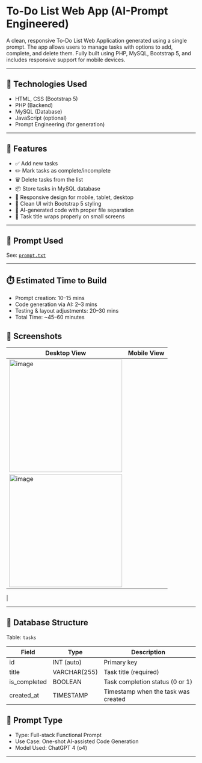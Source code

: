#  To-Do List Web App (AI-Prompt Engineered)


A clean, responsive To-Do List Web Application generated using a single prompt. The app allows users to manage tasks with options to add, complete, and delete them. Fully built using PHP, MySQL, Bootstrap 5, and includes responsive support for mobile devices.

---

## 🔧 Technologies Used

- HTML, CSS (Bootstrap 5)
- PHP (Backend)
- MySQL (Database)
- JavaScript (optional)
- Prompt Engineering (for generation)

---

## 🧪 Features

- ✅ Add new tasks
- ✏️ Mark tasks as complete/incomplete
- 🗑️ Delete tasks from the list
- 📦 Store tasks in MySQL database
- 📱 Responsive design for mobile, tablet, desktop
- 🧼 Clean UI with Bootstrap 5 styling
- 🧠 AI-generated code with proper file separation
- 🎯 Task title wraps properly on small screens

---

## 🧠 Prompt Used

See: [`prompt.txt`](./prompt.txt)

---

## ⏱️ Estimated Time to Build

- Prompt creation: 10–15 mins  
- Code generation via AI: 2–3 mins  
- Testing & layout adjustments: 20–30 mins  
- Total Time: ~45–60 minutes


## 📸 Screenshots

| Desktop View                                                                                                           | Mobile View                                                                                                          |
|------------------------------------------------------------------------------------------------------------------------|----------------------------------------------------------------------------------------------------------------------|
| <img width="300" height="300" alt="image" src="https://github.com/user-attachments/assets/c1b4a8b4-8ae7-4bcb-bdae-cf6450316af9" />
 |<img width="300" height="300" alt="image" src="https://github.com/user-attachments/assets/a9274878-2990-43e1-a063-943724e84667" />
|

---

## 📂 Database Structure

Table: `tasks`

| Field        | Type           | Description                         |
|--------------|----------------|-------------------------------------|
| id           | INT (auto)     | Primary key                         |
| title        | VARCHAR(255)   | Task title (required)               |
| is_completed | BOOLEAN         | Task completion status (0 or 1)     |
| created_at   | TIMESTAMP       | Timestamp when the task was created |



## 🧠 Prompt Type

- Type: Full-stack Functional Prompt  
- Use Case: One-shot AI-assisted Code Generation  
- Model Used: ChatGPT 4 (o4)

---
